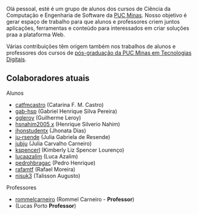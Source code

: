 Olá pessoal, esté é um grupo de alunos dos cursos de Ciência da Computação e Engenharia de Software da [PUC Minas](https://pucminas.br). Nosso objetivo é gerar espaço de trabalho para que alunos e professores criem juntos aplicações, ferramentas e conteúdo para interessados em criar soluções praa a plataforma Web.

Várias contribuições têm origem também nos trabalhos de alunos e professores dos cursos de [pós-graduação da PUC Minas em Tecnologias Digitais](https://icei.pucminas.br/latosensu).

## Colaboradores atuais

Alunos

- [catfmcastro](https://github.com/catfmcastro) (Catarina F. M. Castro)
- [gab-hsp](https://github.com/Gab-HSP) (Gabriel Henrique Silva Pereira)
- [ggleroy](https://github.com/ggleroy) (Guilherme Leroy)
- [hsnahim2005 x](https://github.com/hsnahim2005) (Henrique Silverio Nahim)
- [jhonstudentx](https://github.com/jhonstudentx) (Jhonata Dias)
- [ju-rsende](https://github.com/ju-rsende) (Julia Gabriela de Resende)
- [jubju](https://github.com/jubju) (Julia Carvalho Carneiro)
- [kspencerl](https://github.com/kspencerl) (Kimberly Liz Spencer Lourenço)
- [lucaazalim](https://github.com/lucaazalim) (Luca Azalim)
- [pedrohbragac](https://github.com/pedrohbragac) (Pedro Henrique)
- [rafamtf](https://github.com/RafaMtf) (Rafael Moreira)
- [nisuk3](https://github.com/nisuk3) (Talisson Augusto)

Professores

- [rommelcarneiro](https://github.com/rommelcarneiro) (Rommel Carneiro - **Professor**)
- (Lucas Porto **Professor**)
